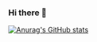 ### Hi there 👋

[![Anurag's GitHub stats](https://github-readme-stats.vercel.app/api?username=anuraghazra&include_all_commits=true)](https://github.com/anuraghazra/github-readme-stats)

<!--
**FlucTuAteDev/FlucTuAteDev** is a ✨ _special_ ✨ repository because its `README.md` (this file) appears on your GitHub profile.

Here are some ideas to get you started:

- 🔭 I’m currently working on ...
- 🌱 I’m currently learning ...
- 👯 I’m looking to collaborate on ...
- 🤔 I’m looking for help with ...
- 💬 Ask me about ...
- 📫 How to reach me: ...
- 😄 Pronouns: ...
- ⚡ Fun fact: ...
-->
